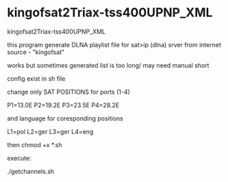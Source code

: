 # kingofsat2Triax-tss400UPNP_XML
kingofsat2Triax-tss400UPNP_XML

this program generate DLNA playlist file for sat>ip (dlna) srver from internet source - "kingofsat"

works but sometimes generated list is too long/ may need manual short

config exist in sh file

change only SAT POSITIONS for ports (1-4)

P1=13.0E
P2=19.2E
P3=23.5E
P4=28.2E

and language for coresponding positions 

L1=pol
L2=ger
L3=ger
L4=eng

then chmod +x *.sh

execute:

./getchannels.sh
